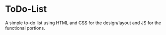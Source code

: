 # ToDo-List
A simple to-do list using HTML and CSS for the design/layout and JS for the functional portions.
